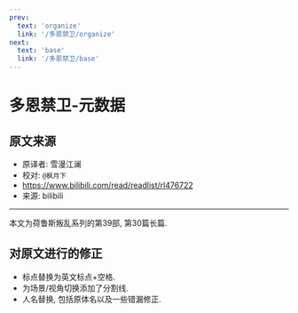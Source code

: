 ```yaml
---
prev:
  text: 'organize'
  link: '/多恩禁卫/organize'
next:
  text: 'base'
  link: '/多恩禁卫/base'
---
```


# 多恩禁卫-元数据

## 原文来源

+ 原译者: 雪漫江澜
+ 校对: `@枫月下`
+ <https://www.bilibili.com/read/readlist/rl476722>
+ 来源: bilibili

--------

本文为荷鲁斯叛乱系列的第39部, 第30篇长篇.

## 对原文进行的修正

+ 标点替换为英文标点+空格.
+ 为场景/视角切换添加了分割线.
+ 人名替换, 包括原体名以及一些错漏修正.
